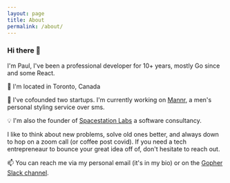 ```yaml
---
layout: page
title: About
permalink: /about/
---
```


### Hi there 👋

I'm Paul, I've been a professional developer for 10+ years, mostly Go since and some React.

📍 I'm located in Toronto, Canada

🔭 I've cofounded two startups. I'm currently working on [Mannr](https://www.getmannr.com/), a men's personal styling service over sms.

💡 I'm also the founder of [Spacestation Labs](https://github.com/spacestation/spacestation) a software consultancy.

I like to think about new problems, solve old ones better, and always down to hop on a zoom call (or coffee post covid).
If you need a tech entrepreneaur to bounce your great idea off of, don't hesitate to reach out.

📫 You can reach me via my personal email (it's in my bio) or on the [Gopher Slack channel](https://gophers.slack.com/messages/general/).
